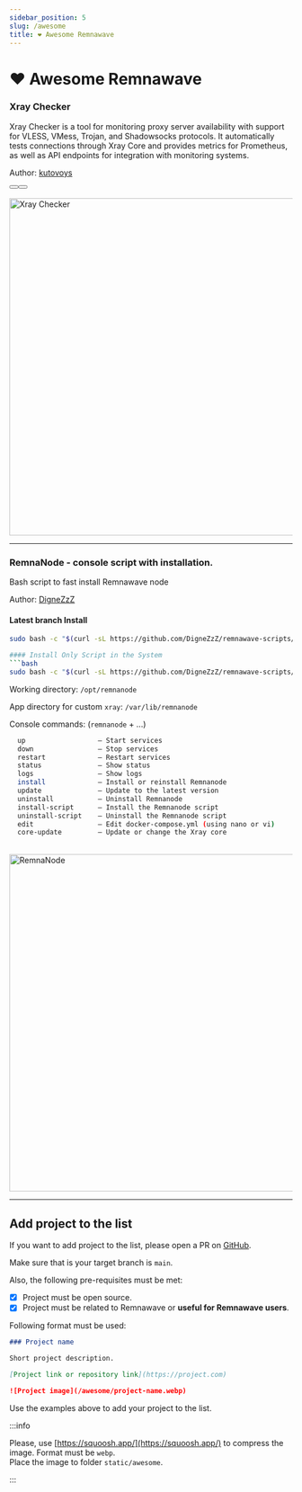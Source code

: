 ```yaml
---
sidebar_position: 5
slug: /awesome
title: ❤️ Awesome Remnawave
---
```


# ❤️ Awesome Remnawave

### Xray Checker

Xray Checker is a tool for monitoring proxy server availability with support for VLESS, VMess, Trojan, and Shadowsocks protocols. It automatically tests connections through Xray Core and provides metrics for Prometheus, as well as API endpoints for integration with monitoring systems.

Author: [kutovoys](https://github.com/kutovoys)

<div style={{ display: 'flex', justifyContent: 'center', gap: '1rem' }}>
  <Button label="Github repository" link="https://github.com/kutovoys/xray-checker" variant="secondary" size="md" outline />
  <Button label="Documentation" link="https://xray-checker.kutovoy.dev/" variant="secondary" size="md" outline />
</div>
<br />

<div style={{ display: 'flex', justifyContent: 'center' }}>
  <img src="/awesome/xray-checker.webp" alt="Xray Checker" width="600" />
</div>

---

### RemnaNode - console script with installation.

Bash script to fast install Remnawave node

Author: [DigneZzZ](https://github.com/dignezzz)

#### Latest branch Install
```bash
sudo bash -c "$(curl -sL https://github.com/DigneZzZ/remnawave-scripts/raw/main/remnanode.sh)" @ install

#### Install Only Script in the System
```bash
sudo bash -c "$(curl -sL https://github.com/DigneZzZ/remnawave-scripts/raw/main/remnanode.sh)" @ install-script
```

Working directory: `/opt/remnanode`

App directory for custom `xray`: `/var/lib/remnanode`

Console commands: (`remnanode` + ...)

```bash
  up                  – Start services
  down                – Stop services
  restart             – Restart services
  status              – Show status
  logs                – Show logs
  install             – Install or reinstall Remnanode
  update              – Update to the latest version
  uninstall           – Uninstall Remnanode
  install-script      – Install the Remnanode script
  uninstall-script    – Uninstall the Remnanode script
  edit                – Edit docker-compose.yml (using nano or vi)
  core-update         – Update or change the Xray core
```

<br />

<div style="display: flex; justify-content: center;">
  <img src="https://github.com/user-attachments/assets/1d206538-23b5-49b3-a300-61337c7e2f12" alt="RemnaNode" width="600" />
</div>


---

## Add project to the list

If you want to add project to the list, please open a PR on [GitHub](https://github.com/remnawave/panel/blob/main/docs/awesome-remnawave/index.md).

Make sure that is your target branch is `main`.

Also, the following pre-requisites must be met:

- [x] Project must be open source.
- [x] Project must be related to Remnawave or **useful for Remnawave users**.

Following format must be used:

```md
### Project name

Short project description.

[Project link or repository link](https://project.com)

![Project image](/awesome/project-name.webp)
```

Use the examples above to add your project to the list.

:::info

Please, use [https://squoosh.app/](https://squoosh.app/) to compress the image. Format must be `webp`.  
Place the image to folder `static/awesome`.

:::
